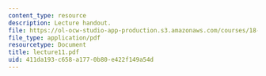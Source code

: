 ```yaml
---
content_type: resource
description: Lecture handout.
file: https://ol-ocw-studio-app-production.s3.amazonaws.com/courses/18-330-introduction-to-numerical-analysis-spring-2004/411da193c658a1770b80e422f149a54d_lecture11.pdf
file_type: application/pdf
resourcetype: Document
title: lecture11.pdf
uid: 411da193-c658-a177-0b80-e422f149a54d
---
```

